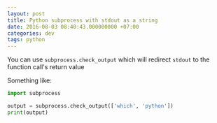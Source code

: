 ```yaml
---
layout: post
title: Python subprocess with stdout as a string
date: 2016-08-03 08:40:43.000000000 +07:00
categories: dev
tags: python
---
```

You can use `subprocess.check_output` which will redirect `stdout` to the function call's return value

Something like:
```python
import subprocess

output = subprocess.check_output(['which', 'python'])
print(output)
```

